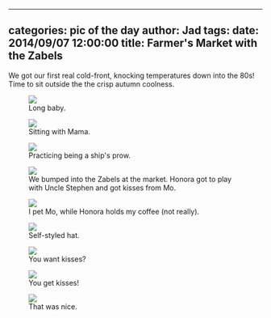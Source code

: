 
---
categories: pic of the day
author: Jad
tags: 
date: 2014/09/07 12:00:00
title: Farmer's Market with the Zabels
---
We got our first real cold-front, knocking temperatures down into the 80s!  Time to sit outside the the crisp autumn coolness.

<figure>
<img src="/img/2014/09/07/img_20140907111953_medium.jpg" />
<figcaption>Long baby.</figcaption>
</figure>

<figure>
<img src="/img/2014/09/07/img_20140907123645_medium.jpg" />
<figcaption>Sitting with Mama.</figcaption>
</figure>

<figure>
<img src="/img/2014/09/07/img_20140907124139_medium.jpg" />
<figcaption>Practicing being a ship's prow.</figcaption>
</figure>

<figure>
<img src="/img/2014/09/07/img_20140907131605_medium.jpg" />
<figcaption>We bumped into the Zabels at the market.  Honora got to play with Uncle Stephen and got kisses from Mo.</figcaption>
</figure>

<figure>
<img src="/img/2014/09/07/img_20140907125921_medium.jpg" />
<figcaption>I pet Mo, while Honora holds my coffee (not really).</figcaption>
</figure>

<figure>
<img src="/img/2014/09/07/img_20140907121643_medium.jpg" />
<figcaption>Self-styled hat.</figcaption>
</figure>

<figure>
<img src="/img/2014/09/07/img_20140907090106_medium.jpg" />
<figcaption>You want kisses?</figcaption>
</figure>

<figure>
<img src="/img/2014/09/07/img_20140907090112_medium.jpg" />
<figcaption>You get kisses!</figcaption>
</figure>

<figure>
<img src="/img/2014/09/07/img_20140907090141_medium.jpg" />
<figcaption>That was nice.</figcaption>
</figure>
